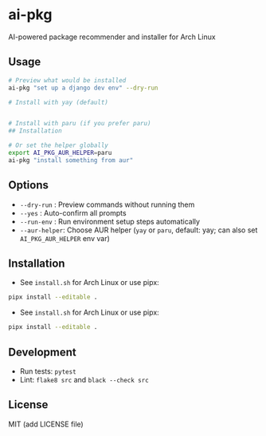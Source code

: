 # ai-pkg

AI-powered package recommender and installer for Arch Linux

## Usage

```bash
# Preview what would be installed
ai-pkg "set up a django dev env" --dry-run

# Install with yay (default)


# Install with paru (if you prefer paru)
## Installation

# Or set the helper globally
export AI_PKG_AUR_HELPER=paru
ai-pkg "install something from aur"
```

## Options
- `--dry-run`   : Preview commands without running them
- `--yes`       : Auto-confirm all prompts
- `--run-env`   : Run environment setup steps automatically
- `--aur-helper`: Choose AUR helper (`yay` or `paru`, default: yay; can also set `AI_PKG_AUR_HELPER` env var)

## Installation
- See `install.sh` for Arch Linux or use pipx:
```bash
pipx install --editable .
```
- See `install.sh` for Arch Linux or use pipx:
```bash
pipx install --editable .
```

## Development
- Run tests: `pytest`
- Lint: `flake8 src` and `black --check src`

## License
MIT (add LICENSE file)
